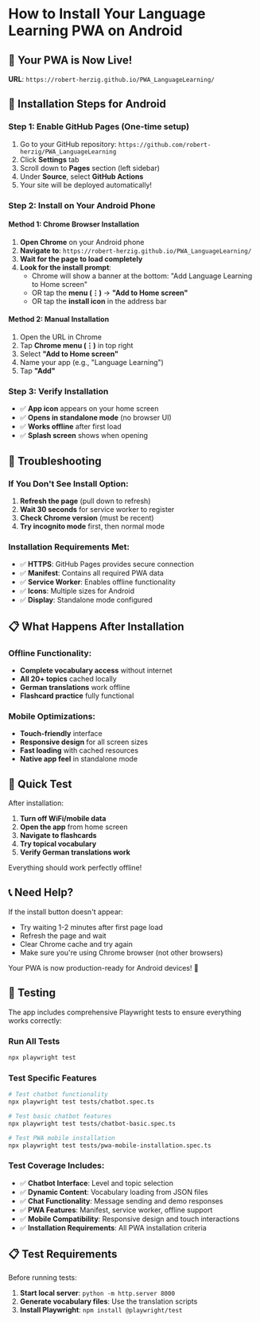 # How to Install Your Language Learning PWA on Android

## 🚀 Your PWA is Now Live!

**URL**: `https://robert-herzig.github.io/PWA_LanguageLearning/`

## 📱 Installation Steps for Android

### Step 1: Enable GitHub Pages (One-time setup)
1. Go to your GitHub repository: `https://github.com/robert-herzig/PWA_LanguageLearning`
2. Click **Settings** tab
3. Scroll down to **Pages** section (left sidebar)
4. Under **Source**, select **GitHub Actions**
5. Your site will be deployed automatically!

### Step 2: Install on Your Android Phone

#### Method 1: Chrome Browser Installation
1. **Open Chrome** on your Android phone
2. **Navigate to**: `https://robert-herzig.github.io/PWA_LanguageLearning/`
3. **Wait for the page to load completely**
4. **Look for the install prompt**:
   - Chrome will show a banner at the bottom: "Add Language Learning to Home screen"
   - OR tap the **menu (⋮)** → **"Add to Home screen"**
   - OR tap the **install icon** in the address bar

#### Method 2: Manual Installation
1. Open the URL in Chrome
2. Tap **Chrome menu (⋮)** in top right
3. Select **"Add to Home screen"**
4. Name your app (e.g., "Language Learning")
5. Tap **"Add"**

### Step 3: Verify Installation
- ✅ **App icon** appears on your home screen
- ✅ **Opens in standalone mode** (no browser UI)
- ✅ **Works offline** after first load
- ✅ **Splash screen** shows when opening

## 🔧 Troubleshooting

### If You Don't See Install Option:
1. **Refresh the page** (pull down to refresh)
2. **Wait 30 seconds** for service worker to register
3. **Check Chrome version** (must be recent)
4. **Try incognito mode** first, then normal mode

### Installation Requirements Met:
- ✅ **HTTPS**: GitHub Pages provides secure connection
- ✅ **Manifest**: Contains all required PWA data
- ✅ **Service Worker**: Enables offline functionality
- ✅ **Icons**: Multiple sizes for Android
- ✅ **Display**: Standalone mode configured

## 📋 What Happens After Installation

### Offline Functionality:
- **Complete vocabulary access** without internet
- **All 20+ topics** cached locally
- **German translations** work offline
- **Flashcard practice** fully functional

### Mobile Optimizations:
- **Touch-friendly** interface
- **Responsive design** for all screen sizes
- **Fast loading** with cached resources
- **Native app feel** in standalone mode

## 🎯 Quick Test

After installation:
1. **Turn off WiFi/mobile data**
2. **Open the app** from home screen
3. **Navigate to flashcards**
4. **Try topical vocabulary**
5. **Verify German translations work**

Everything should work perfectly offline!

## 📞 Need Help?

If the install button doesn't appear:
- Try waiting 1-2 minutes after first page load
- Refresh the page and wait
- Clear Chrome cache and try again
- Make sure you're using Chrome browser (not other browsers)

Your PWA is now production-ready for Android devices! 🎉

## 🧪 Testing

The app includes comprehensive Playwright tests to ensure everything works correctly:

### Run All Tests
```bash
npx playwright test
```

### Test Specific Features
```bash
# Test chatbot functionality
npx playwright test tests/chatbot.spec.ts

# Test basic chatbot features
npx playwright test tests/chatbot-basic.spec.ts

# Test PWA mobile installation
npx playwright test tests/pwa-mobile-installation.spec.ts
```

### Test Coverage Includes:
- ✅ **Chatbot Interface**: Level and topic selection
- ✅ **Dynamic Content**: Vocabulary loading from JSON files
- ✅ **Chat Functionality**: Message sending and demo responses
- ✅ **PWA Features**: Manifest, service worker, offline support
- ✅ **Mobile Compatibility**: Responsive design and touch interactions
- ✅ **Installation Requirements**: All PWA installation criteria

## 📋 Test Requirements

Before running tests:
1. **Start local server**: `python -m http.server 8000`
2. **Generate vocabulary files**: Use the translation scripts
3. **Install Playwright**: `npm install @playwright/test`
